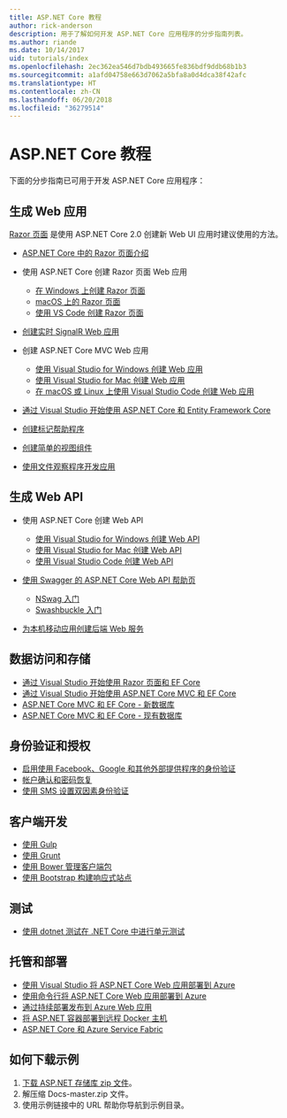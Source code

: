 ```yaml
---
title: ASP.NET Core 教程
author: rick-anderson
description: 用于了解如何开发 ASP.NET Core 应用程序的分步指南列表。
ms.author: riande
ms.date: 10/14/2017
uid: tutorials/index
ms.openlocfilehash: 2ec362ea546d7bdb493665fe836bdf9ddb68b1b3
ms.sourcegitcommit: a1afd04758e663d7062a5bfa8a0d4dca38f42afc
ms.translationtype: HT
ms.contentlocale: zh-CN
ms.lasthandoff: 06/20/2018
ms.locfileid: "36279514"
---
```

# <a name="aspnet-core-tutorials"></a>ASP.NET Core 教程

下面的分步指南已可用于开发 ASP.NET Core 应用程序：

## <a name="build-web-apps"></a>生成 Web 应用

[Razor 页面](xref:razor-pages/index) 是使用 ASP.NET Core 2.0 创建新 Web UI 应用时建议使用的方法。

* [ASP.NET Core 中的 Razor 页面介绍](xref:razor-pages/index)
* 使用 ASP.NET Core 创建 Razor 页面 Web 应用

   * [在 Windows 上创建 Razor 页面](xref:tutorials/razor-pages/index)
   * [macOS 上的 Razor 页面](xref:tutorials/razor-pages-mac/index)
   * [使用 VS Code 创建 Razor 页面](xref:tutorials/razor-pages-vsc/index)  

* [创建实时 SignalR Web 应用](xref:tutorials/signalr)

* 创建 ASP.NET Core MVC Web 应用

   * [使用 Visual Studio for Windows 创建 Web 应用](xref:tutorials/first-mvc-app/index)
   * [使用 Visual Studio for Mac 创建 Web 应用](xref:tutorials/first-mvc-app-mac/index)
   * [在 macOS 或 Linux 上使用 Visual Studio Code 创建 Web 应用](xref:tutorials/first-mvc-app-xplat/index)

* [通过 Visual Studio 开始使用 ASP.NET Core 和 Entity Framework Core](xref:data/ef-mvc/index)
* [创建标记帮助程序](xref:mvc/views/tag-helpers/authoring)
* [创建简单的视图组件](xref:mvc/views/view-components#walkthrough-creating-a-simple-view-component)
* [使用文件观察程序开发应用](xref:tutorials/dotnet-watch)

## <a name="build-web-apis"></a>生成 Web API

* 使用 ASP.NET Core 创建 Web API

  * [使用 Visual Studio for Windows 创建 Web API](xref:tutorials/first-web-api)
  * [使用 Visual Studio for Mac 创建 Web API](xref:tutorials/first-web-api-mac)
  * [使用 Visual Studio Code 创建 Web API](xref:tutorials/web-api-vsc)

* [使用 Swagger 的 ASP.NET Core Web API 帮助页](xref:tutorials/web-api-help-pages-using-swagger)
  * [NSwag 入门](xref:tutorials/get-started-with-nswag)
  * [Swashbuckle 入门](xref:tutorials/get-started-with-swashbuckle)

* [为本机移动应用创建后端 Web 服务](xref:mobile/native-mobile-backend)

## <a name="data-access-and-storage"></a>数据访问和存储

* [通过 Visual Studio 开始使用 Razor 页面和 EF Core](xref:data/ef-rp/intro)
* [通过 Visual Studio 开始使用 ASP.NET Core MVC 和 EF Core](xref:data/ef-mvc/index)
* [ASP.NET Core MVC 和 EF Core - 新数据库](/ef/core/get-started/aspnetcore/new-db)
* [ASP.NET Core MVC 和 EF Core - 现有数据库](/ef/core/get-started/aspnetcore/existing-db)

## <a name="authentication-and-authorization"></a>身份验证和授权

* [启用使用 Facebook、Google 和其他外部提供程序的身份验证](xref:security/authentication/social/index)
* [帐户确认和密码恢复](xref:security/authentication/accconfirm)
* [使用 SMS 设置双因素身份验证](xref:security/authentication/2fa)

## <a name="client-side-development"></a>客户端开发

* [使用 Gulp](xref:client-side/using-gulp)
* [使用 Grunt](xref:client-side/using-grunt)
* [使用 Bower 管理客户端包](xref:client-side/bower)
* [使用 Bootstrap 构建响应式站点](xref:client-side/bootstrap)

## <a name="test"></a>测试

* [使用 dotnet 测试在 .NET Core 中进行单元测试](/dotnet/articles/core/testing/unit-testing-with-dotnet-test)

## <a name="host-and-deploy"></a>托管和部署

* [使用 Visual Studio 将 ASP.NET Core Web 应用部署到 Azure](xref:tutorials/publish-to-azure-webapp-using-vs)
* [使用命令行将 ASP.NET Core Web 应用部署到 Azure](xref:tutorials/publish-to-azure-webapp-using-cli)
* [通过持续部署发布到 Azure Web 应用](xref:host-and-deploy/azure-apps/azure-continuous-deployment)
* [将 ASP.NET 容器部署到远程 Docker 主机](/azure/vs-azure-tools-docker-hosting-web-apps-in-docker)
* [ASP.NET Core 和 Azure Service Fabric](/azure/service-fabric/service-fabric-add-a-web-frontend)

<a name="download"></a>
## <a name="how-to-download-a-sample"></a>如何下载示例

1. [下载 ASP.NET 存储库 zip 文件](https://codeload.github.com/aspnet/Docs/zip/master)。
1. 解压缩 Docs-master.zip 文件。
1. 使用示例链接中的 URL 帮助你导航到示例目录。
